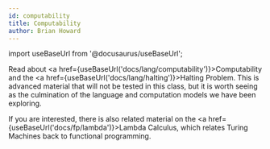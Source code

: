 ```yaml
---
id: computability
title: Computability
author: Brian Howard
---
```

import useBaseUrl from '@docusaurus/useBaseUrl';

Read about <a href={useBaseUrl('docs/lang/computability')}>Computability</a> and the <a href={useBaseUrl('docs/lang/halting')}>Halting Problem</a>. This is advanced material that will not be tested in this class, but it is worth seeing as the culmination of the language and computation models we have been exploring.

If you are interested, there is also related material on the <a href={useBaseUrl('docs/fp/lambda')}>Lambda Calculus</a>, which relates Turing Machines back to functional programming.